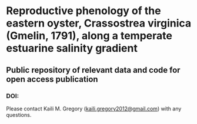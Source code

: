 # Reproductive phenology of the eastern oyster, Crassostrea virginica (Gmelin, 1791), along a temperate estuarine salinity gradient
## Public repository of relevant data and code for open access publication
### DOI:

Please contact Kaili M. Gregory (kaili.gregory2012@gmail.com) with any questions.

